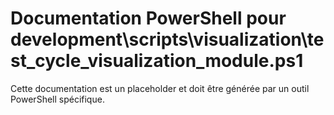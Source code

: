 # Documentation PowerShell pour development\scripts\visualization\test_cycle_visualization_module.ps1

Cette documentation est un placeholder et doit être générée par un outil PowerShell spécifique.
